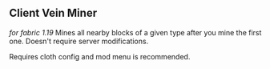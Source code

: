 ## Client Vein Miner
*for fabric 1.19*
Mines all nearby blocks of a given type after you mine the first one. Doesn't require server modifications.

Requires cloth config and mod menu is recommended.
